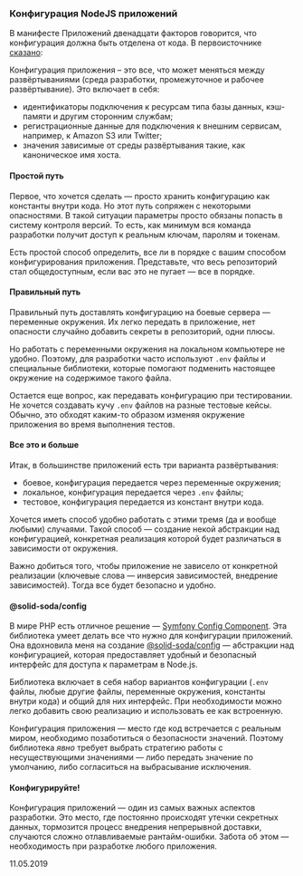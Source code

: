 ### Конфигурация NodeJS приложений

В манифесте Приложений двенадцати факторов говорится, что конфигурация должна быть отделена от кода. В первоисточнике [сказано](https://habr.com/ru/post/258739/#config):

Конфигурация приложения – это все, что может меняться между развёртываниями (среда разработки, промежуточное и рабочее развёртывание). Это включает в себя:

- идентификаторы подключения к ресурсам типа базы данных, кэш-памяти и другим сторонним службам;
- регистрационные данные для подключения к внешним сервисам, например, к Amazon S3 или Twitter;
- значения зависимые от среды развёртывания такие, как каноническое имя хоста.

#### Простой путь

Первое, что хочется сделать — просто хранить конфигурацию как константы внутри кода. Но этот путь сопряжен с некоторыми опасностями. В такой ситуации параметры просто обязаны попасть в систему контроля версий. То есть, как минимум вся команда разработки получит доступ к реальным ключам, паролям и токенам.

Есть простой способ определить, все ли в порядке с вашим способом конфигурирования приложения. Представьте, что весь репозиторий стал общедоступным, если вас это не пугает — все в порядке.

#### Правильный путь

Правильный путь доставлять конфигурацию на боевые сервера — переменные окружения. Их легко передать в приложение, нет опасности случайно добавить секреты в репозиторий, одни плюсы. 

Но работать с переменными окружения на локальном компьютере не удобно. Поэтому, для разработки часто используют `.env` файлы и специальные библиотеки, которые помогают подменить настоящее окружение на содержимое такого файла.

Остается еще вопрос, как передавать конфигурацию при тестировании. Не хочется создавать кучу `.env` файлов на разные тестовые кейсы. Обычно, это обходят каким-то образом изменяя окружение приложения во время выполнения тестов.

#### Все это и больше

Итак, в большинстве приложений есть три варианта развёртывания:

- боевое, конфигурация передается через переменные окружения;
- локальное, конфигурация передается через `.env` файлы;
- тестовое, конфигурация передается из констант внутри кода.

Хочется иметь способ удобно работать с этими тремя (да и вообще любыми) случаями. Такой способ — создание некой абстракции над конфигурацией, конкретная реализация которой будет различаться в зависимости от окружения.

Важно добиться того, чтобы приложение не зависело от конкретной реализации (ключевые слова — инверсия зависимостей, внедрение зависимостей). Тогда все будет безопасно и удобно.

#### @solid-soda/config

В мире PHP есть отличное решение — [Symfony Config Component](https://symfony.com/doc/current/components/config.html). Эта библиотека умеет делать все что нужно для конфигурации приложений. Она вдохновила меня на создание [@solid-soda/config](https://github.com/solid-soda/config) — абстракции над конфигурацией, которая предоставляет удобный и безопасный интерфейс для доступа к параметрам в Node.js.

Библиотека включает в себя набор вариантов конфигурации (`.env` файлы, любые другие файлы, переменные окружения, константы внутри кода) и общий для них интерфейс. При необходимости можно легко добавить свою реализацию и использовать ее как встроенную.

Конфигурация приложения — место где код встречается с реальным миром, необходимо позаботиться о безопасности значений. Поэтому библиотека *явно* требует выбрать стратегию работы с несуществующими значениями — либо передать значение по умолчанию, либо согласиться на выбрасывание исключения.

#### Конфигурируйте!

Конфигурация приложений — один из самых важных аспектов разработки. Это место, где постоянно происходят утечки секретных данных, тормозится процесс внедрения непрерывной доставки, случаются сложно отлавливаемые рантайм-ошибки. Забота об этом — необходимость при разработке любого приложения.

11.05.2019
